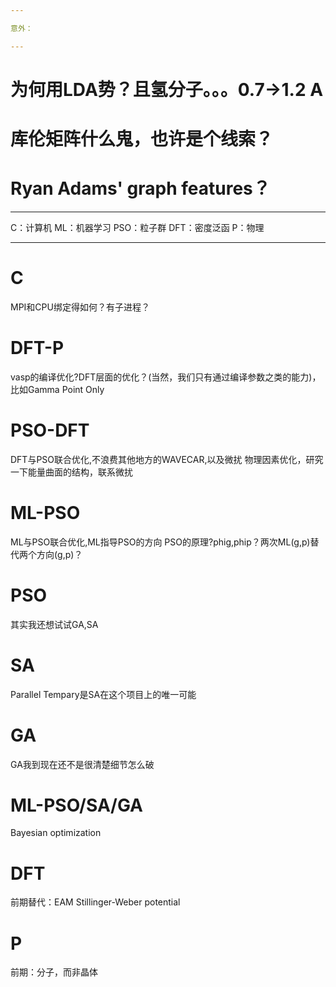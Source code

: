 ```yaml
---

意外：

---
```


# 为何用LDA势？且氢分子。。。0.7->1.2 A
# 库伦矩阵什么鬼，也许是个线索？
# Ryan Adams' graph features？

---

C：计算机
ML：机器学习
PSO：粒子群
DFT：密度泛函
P：物理

---

# C
MPI和CPU绑定得如何？有子进程？

# DFT-P
vasp的编译优化?DFT层面的优化？(当然，我们只有通过编译参数之类的能力)，比如Gamma Point Only

# PSO-DFT
DFT与PSO联合优化,不浪费其他地方的WAVECAR,以及微扰
物理因素优化，研究一下能量曲面的结构，联系微扰

# ML-PSO
ML与PSO联合优化,ML指导PSO的方向
PSO的原理?phig,phip？两次ML(g,p)替代两个方向(g,p)？

# PSO
其实我还想试试GA,SA

# SA
Parallel Tempary是SA在这个项目上的唯一可能

# GA
GA我到现在还不是很清楚细节怎么破

# ML-PSO/SA/GA
Bayesian optimization

# DFT
前期替代：EAM Stillinger-Weber potential

# P
前期：分子，而非晶体
